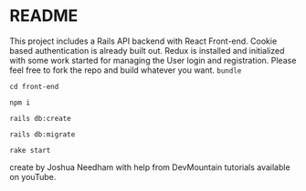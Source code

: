 # README

This project includes a Rails API backend with React Front-end. Cookie based authentication is already built out. Redux is installed and initialized with some work started for managing the User login and registration. Please feel free to fork the repo and build whatever you want.
`bundle`

`cd front-end`

`npm i`

`rails db:create`

`rails db:migrate`

`rake start`

create by Joshua Needham with help from DevMountain tutorials available on youTube.
